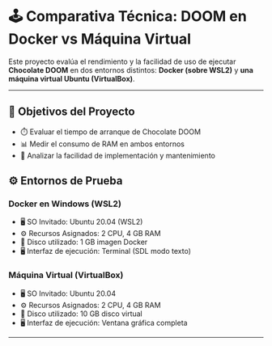 # 🕹️ Comparativa Técnica: DOOM en Docker vs Máquina Virtual

Este proyecto evalúa el rendimiento y la facilidad de uso de ejecutar **Chocolate DOOM** en dos entornos distintos: **Docker (sobre WSL2)** y **una máquina virtual Ubuntu (VirtualBox)**.

---

## 🎯 Objetivos del Proyecto

- ⏱️ Evaluar el tiempo de arranque de Chocolate DOOM
- 📊 Medir el consumo de RAM en ambos entornos
- 🔧 Analizar la facilidad de implementación y mantenimiento


## ⚙️ Entornos de Prueba

### Docker en Windows (WSL2)
- 🖥️ SO Invitado: Ubuntu 20.04 (WSL2)
- ⚙️ Recursos Asignados: 2 CPU, 4 GB RAM
- 💾 Disco utilizado: 1 GB imagen Docker
- 🖥️ Interfaz de ejecución: Terminal (SDL modo texto)

### Máquina Virtual (VirtualBox)
- 🖥️ SO Invitado: Ubuntu 20.04
- ⚙️ Recursos Asignados: 2 CPU, 4 GB RAM
- 💾 Disco utilizado: 10 GB disco virtual
- 🖥️ Interfaz de ejecución: Ventana gráfica completa

---